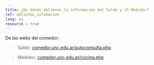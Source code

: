```yaml
---
title: ¿De dónde obtienen la información del Saldo y el Medidor?
ref: obtienen_infomacion
lang: es
resource : true
---
```


De las webs del comedor:

> Saldo: [comedor.unc.edu.ar/autoconsulta.php](http://comedor.unc.edu.ar/autoconsulta.php)

> Medidor: [comedor.unc.edu.ar/cocina.php](http://comedor.unc.edu.ar/cocina.php)